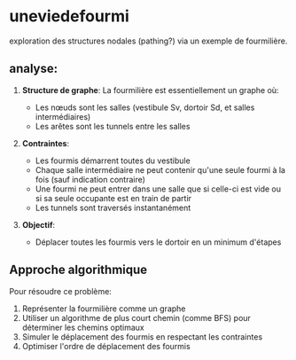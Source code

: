 # uneviedefourmi
exploration des structures nodales (pathing?) via un exemple de fourmilière.

## analyse:

1. **Structure de graphe**: La fourmilière est essentiellement un graphe où:
   - Les nœuds sont les salles (vestibule Sv, dortoir Sd, et salles intermédiaires)
   - Les arêtes sont les tunnels entre les salles
   
2. **Contraintes**:
   - Les fourmis démarrent toutes du vestibule
   - Chaque salle intermédiaire ne peut contenir qu'une seule fourmi à la fois (sauf indication contraire)
   - Une fourmi ne peut entrer dans une salle que si celle-ci est vide ou si sa seule occupante est en train de partir
   - Les tunnels sont traversés instantanément

3. **Objectif**:
   - Déplacer toutes les fourmis vers le dortoir en un minimum d'étapes

## Approche algorithmique

Pour résoudre ce problème:

1. Représenter la fourmilière comme un graphe
2. Utiliser un algorithme de plus court chemin (comme BFS) pour déterminer les chemins optimaux
3. Simuler le déplacement des fourmis en respectant les contraintes
4. Optimiser l'ordre de déplacement des fourmis